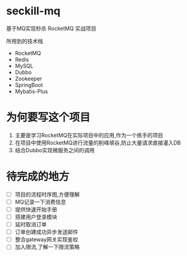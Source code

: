 # seckill-mq
基于MQ实现秒杀 RocketMQ 实战项目

所用到的技术栈
- RocketMQ
- Redis
- MySQL
- Dubbo
- Zookeeper
- SpringBoot
- Mybatis-Plus

# 为何要写这个项目

1. 主要是学习RocketMQ在实际项目中的应用,作为一个练手的项目
2. 在项目中使用RocketMQ进行流量的削峰填谷,防止大量请求直接灌入DB
3. 结合Dubbo实现微服务之间的调用

# 待完成的地方

- [ ] 项目的流程时序图,方便理解
- [ ] MQ记录一下消费信息
- [ ] 提供快速开始手册
- [ ] 搭建用户登录模块
- [ ] 延时取消订单
- [ ] 订单创建成功异步发送邮件
- [ ] 整合gateway网关实现鉴权
- [ ] 加入限流,了解一下限流策略